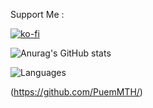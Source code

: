 Support Me :

[![ko-fi](https://ko-fi.com/img/githubbutton_sm.svg)](https://ko-fi.com/puemmth)

![Anurag's GitHub stats](https://github-readme-stats.vercel.app/api?username=puemmth&hide=contribs,prs)

![Languages](https://github-readme-stats.vercel.app/api/top-langs/?username=puemmth&layout=compact&langs_count=10&hide_border=true&custom_title=Languages&bg_color=fff)

(https://github.com/PuemMTH/)
